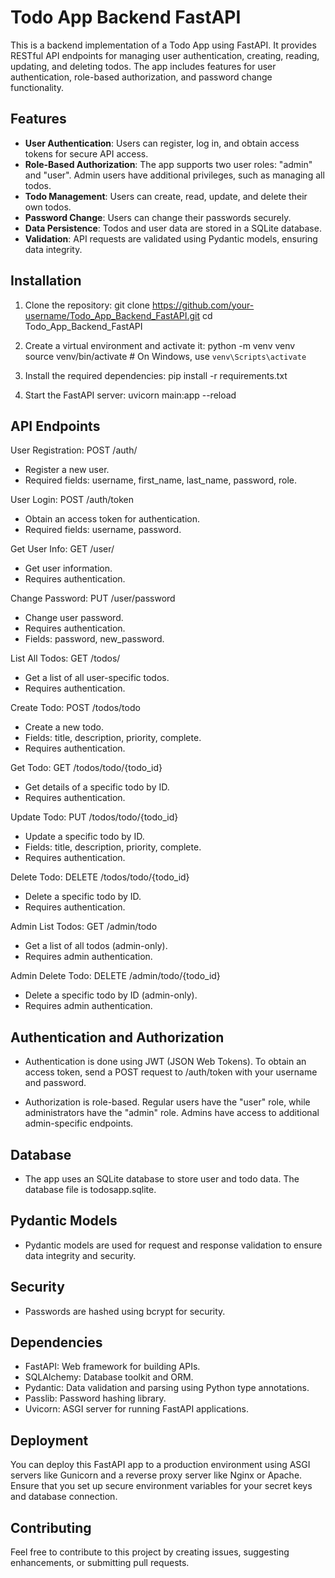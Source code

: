 # Todo App Backend FastAPI

This is a backend implementation of a Todo App using FastAPI. It provides RESTful API endpoints for managing user authentication, creating, reading, updating, and deleting todos. The app includes features for user authentication, role-based authorization, and password change functionality.

## Features

- **User Authentication**: Users can register, log in, and obtain access tokens for secure API access.
- **Role-Based Authorization**: The app supports two user roles: "admin" and "user". Admin users have additional privileges, such as managing all todos.
- **Todo Management**: Users can create, read, update, and delete their own todos.
- **Password Change**: Users can change their passwords securely.
- **Data Persistence**: Todos and user data are stored in a SQLite database.
- **Validation**: API requests are validated using Pydantic models, ensuring data integrity.

## Installation
1. Clone the repository:
git clone https://github.com/your-username/Todo_App_Backend_FastAPI.git
cd Todo_App_Backend_FastAPI

2. Create a virtual environment and activate it:
python -m venv venv
source venv/bin/activate  # On Windows, use `venv\Scripts\activate`

3. Install the required dependencies:
pip install -r requirements.txt

4. Start the FastAPI server:
uvicorn main:app --reload

## API Endpoints
User Registration: POST /auth/

- Register a new user.
- Required fields: username, first_name, last_name, password, role.

User Login: POST /auth/token

- Obtain an access token for authentication.
- Required fields: username, password.

Get User Info: GET /user/

- Get user information.
- Requires authentication.

Change Password: PUT /user/password

- Change user password.
- Requires authentication.
- Fields: password, new_password.

List All Todos: GET /todos/

- Get a list of all user-specific todos.
- Requires authentication.

Create Todo: POST /todos/todo

- Create a new todo.
- Fields: title, description, priority, complete.
- Requires authentication.

Get Todo: GET /todos/todo/{todo_id}

- Get details of a specific todo by ID.
- Requires authentication.

Update Todo: PUT /todos/todo/{todo_id}

- Update a specific todo by ID.
- Fields: title, description, priority, complete.
- Requires authentication.

Delete Todo: DELETE /todos/todo/{todo_id}

- Delete a specific todo by ID.
- Requires authentication.

Admin List Todos: GET /admin/todo

- Get a list of all todos (admin-only).
- Requires admin authentication.

Admin Delete Todo: DELETE /admin/todo/{todo_id}

- Delete a specific todo by ID (admin-only).
- Requires admin authentication.

## Authentication and Authorization
- Authentication is done using JWT (JSON Web Tokens). To obtain an access token, send a POST request to /auth/token with your username and password.

- Authorization is role-based. Regular users have the "user" role, while administrators have the "admin" role. Admins have access to additional admin-specific endpoints.

## Database
- The app uses an SQLite database to store user and todo data. The database file is todosapp.sqlite.

## Pydantic Models
- Pydantic models are used for request and response validation to ensure data integrity and security.

## Security
- Passwords are hashed using bcrypt for security.

## Dependencies
- FastAPI: Web framework for building APIs.
- SQLAlchemy: Database toolkit and ORM.
- Pydantic: Data validation and parsing using Python type annotations.
- Passlib: Password hashing library.
- Uvicorn: ASGI server for running FastAPI applications.

## Deployment
You can deploy this FastAPI app to a production environment using ASGI servers like Gunicorn and a reverse proxy server like Nginx or Apache. Ensure that you set up secure environment variables for your secret keys and database connection.

## Contributing
Feel free to contribute to this project by creating issues, suggesting enhancements, or submitting pull requests.
